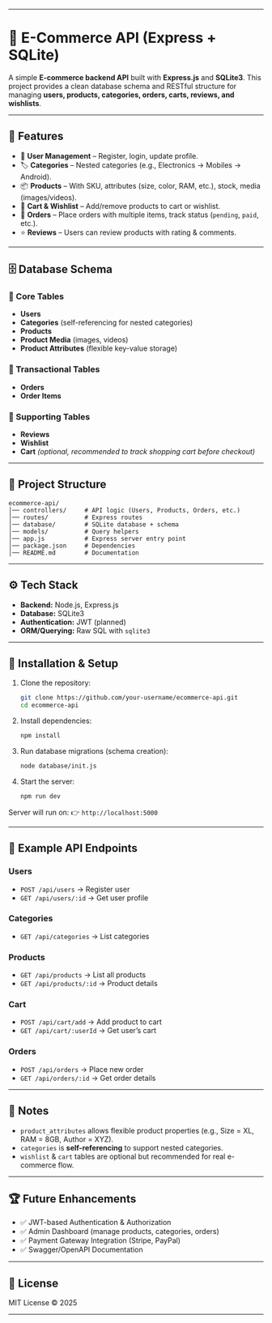 
---

# 🛒 E-Commerce API (Express + SQLite)

A simple **E-commerce backend API** built with **Express.js** and **SQLite3**.
This project provides a clean database schema and RESTful structure for managing **users, products, categories, orders, carts, reviews, and wishlists**.

---

## 🚀 Features

* 👤 **User Management** – Register, login, update profile.
* 🏷️ **Categories** – Nested categories (e.g., Electronics → Mobiles → Android).
* 📦 **Products** – With SKU, attributes (size, color, RAM, etc.), stock, media (images/videos).
* 🛒 **Cart & Wishlist** – Add/remove products to cart or wishlist.
* 📑 **Orders** – Place orders with multiple items, track status (`pending`, `paid`, etc.).
* ⭐ **Reviews** – Users can review products with rating & comments.

---

## 🗄️ Database Schema

### 🔹 Core Tables

* **Users**
* **Categories** (self-referencing for nested categories)
* **Products**
* **Product Media** (images, videos)
* **Product Attributes** (flexible key-value storage)

### 🔹 Transactional Tables

* **Orders**
* **Order Items**

### 🔹 Supporting Tables

* **Reviews**
* **Wishlist**
* **Cart** *(optional, recommended to track shopping cart before checkout)*

---

## 📂 Project Structure

```
ecommerce-api/
│── controllers/     # API logic (Users, Products, Orders, etc.)
│── routes/          # Express routes
│── database/        # SQLite database + schema
│── models/          # Query helpers
│── app.js           # Express server entry point
│── package.json     # Dependencies
│── README.md        # Documentation
```

---

## ⚙️ Tech Stack

* **Backend:** Node.js, Express.js
* **Database:** SQLite3
* **Authentication:** JWT (planned)
* **ORM/Querying:** Raw SQL with `sqlite3`

---

## 🔧 Installation & Setup

1. Clone the repository:

   ```bash
   git clone https://github.com/your-username/ecommerce-api.git
   cd ecommerce-api
   ```

2. Install dependencies:

   ```bash
   npm install
   ```

3. Run database migrations (schema creation):

   ```bash
   node database/init.js
   ```

4. Start the server:

   ```bash
   npm run dev
   ```

Server will run on:
👉 `http://localhost:5000`

---

## 📌 Example API Endpoints

### Users

* `POST /api/users` → Register user
* `GET /api/users/:id` → Get user profile

### Categories

* `GET /api/categories` → List categories

### Products

* `GET /api/products` → List all products
* `GET /api/products/:id` → Product details

### Cart

* `POST /api/cart/add` → Add product to cart
* `GET /api/cart/:userId` → Get user’s cart

### Orders

* `POST /api/orders` → Place new order
* `GET /api/orders/:id` → Get order details

---

## 📖 Notes

* `product_attributes` allows flexible product properties (e.g., Size = XL, RAM = 8GB, Author = XYZ).
* `categories` is **self-referencing** to support nested categories.
* `wishlist` & `cart` tables are optional but recommended for real e-commerce flow.

---

## 🏆 Future Enhancements

* ✅ JWT-based Authentication & Authorization
* ✅ Admin Dashboard (manage products, categories, orders)
* ✅ Payment Gateway Integration (Stripe, PayPal)
* ✅ Swagger/OpenAPI Documentation

---

## 📜 License

MIT License © 2025

---

